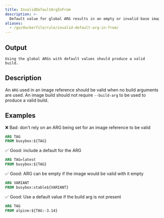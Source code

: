 ```yaml
---
title: InvalidDefaultArgInFrom
description: >-
  Default value for global ARG results in an empty or invalid base image name
aliases:
  - /go/dockerfile/rule/invalid-default-arg-in-from/
---
```


## Output

```text
Using the global ARGs with default values should produce a valid build.
```

## Description

An `ARG` used in an image reference should be valid when no build arguments are used. An image build should not require `--build-arg` to be used to produce a valid build.

## Examples

❌ Bad: don't rely on an ARG being set for an image reference to be valid

```dockerfile
ARG TAG
FROM busybox:${TAG}
```

✅ Good: include a default for the ARG

```dockerfile
ARG TAG=latest
FROM busybox:${TAG}
```

✅ Good: ARG can be empty if the image would be valid with it empty

```dockerfile
ARG VARIANT
FROM busybox:stable${VARIANT}
```

✅ Good: Use a default value if the build arg is not present

```dockerfile
ARG TAG
FROM alpine:${TAG:-3.14}
```

